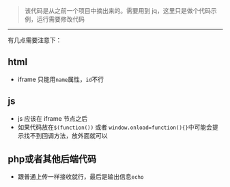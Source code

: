 
> 该代码是从之前一个项目中摘出来的。需要用到 jq，这里只是做个代码示例，运行需要修改代码

---

有几点需要注意下：

## html

- iframe 只能用`name`属性，`id`不行

## js

- js 应该在 iframe 节点之后
- 如果代码放在`$(function())` 或者 `window.onload=function(){}`中可能会提示找不到回调方法，放外面就可以

## php或者其他后端代码

- 跟普通上传一样接收就行，最后是输出信息`echo `

